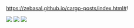 

https://zebasal.github.io/cargo-posts/index.html#!


<img class="image-readme" src="https://i.imgur.com/VdGjhFN.jpg">

<img class="image-readme" src="https://i.imgur.com/MrUcBqU.jpg">

<img class="image-readme" src="https://imgur.com/WouCMru">

<style>
    .image-readme .link {
        display: flex;
        justify-content: center;
    }
</style>
